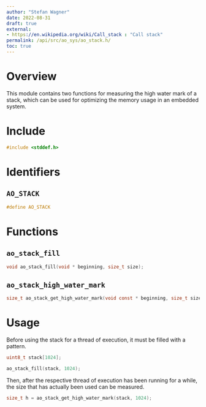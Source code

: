 ```yaml
---
author: "Stefan Wagner"
date: 2022-08-31
draft: true
external:
- https://en.wikipedia.org/wiki/Call_stack : "Call stack"
permalink: /api/src/ao_sys/ao_stack.h/
toc: true
---
```


# Overview

This module contains two functions for measuring the high water mark of a stack, which can be used for optimizing the memory usage in an embedded system.

# Include

```c
#include <stddef.h>
```

# Identifiers

## `AO_STACK`

```c
#define AO_STACK
```

# Functions

## `ao_stack_fill`

```c
void ao_stack_fill(void * beginning, size_t size);
```

## `ao_stack_high_water_mark`

```c
size_t ao_stack_get_high_water_mark(void const * beginning, size_t size);
```

# Usage

Before using the stack for a thread of execution, it must be filled with a pattern.

```c
uint8_t stack[1024];
```

```c
ao_stack_fill(stack, 1024);
```

Then, after the respective thread of execution has been running for a while, the size that has actually been used can be measured.

```c
size_t h = ao_stack_get_high_water_mark(stack, 1024);
```

